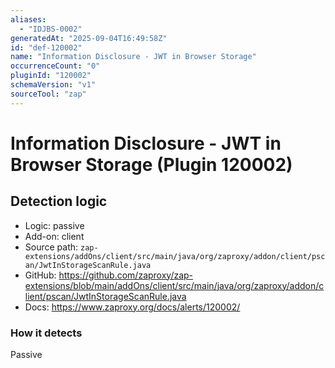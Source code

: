 ```yaml
---
aliases:
  - "IDJBS-0002"
generatedAt: "2025-09-04T16:49:58Z"
id: "def-120002"
name: "Information Disclosure - JWT in Browser Storage"
occurrenceCount: "0"
pluginId: "120002"
schemaVersion: "v1"
sourceTool: "zap"
---
```


# Information Disclosure - JWT in Browser Storage (Plugin 120002)

## Detection logic

- Logic: passive
- Add-on: client
- Source path: `zap-extensions/addOns/client/src/main/java/org/zaproxy/addon/client/pscan/JwtInStorageScanRule.java`
- GitHub: https://github.com/zaproxy/zap-extensions/blob/main/addOns/client/src/main/java/org/zaproxy/addon/client/pscan/JwtInStorageScanRule.java
- Docs: https://www.zaproxy.org/docs/alerts/120002/

### How it detects

Passive

